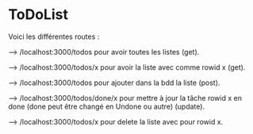 # ToDoList

Voici les différentes routes :

--> /localhost:3000/todos pour avoir toutes les listes (get).

--> /localhost:3000/todos/x pour avoir la liste avec comme rowid x (get).

--> /localhost:3000/todos pour ajouter dans la bdd la liste (post).

--> /localhost:3000/todos/done/x pour mettre à jour la tâche rowid x en done (done peut être changé en Undone ou autre) (update).

--> /localhost:3000/todos/x pour delete la liste avec pour rowid x.
